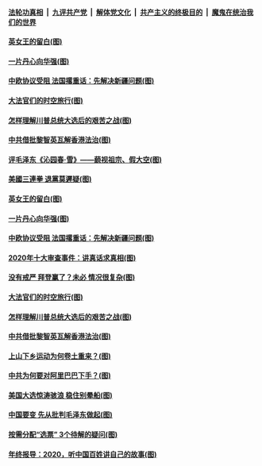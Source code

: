 

####  [法轮功真相](../../../../basic/blob/master/README.md?t=12291931) &nbsp;|&nbsp; [九评共产党](../../../../9ping.md/blob/master/README.md?t=12291931) &nbsp;|&nbsp; [解体党文化](../../../../jtdwh.md/blob/master/README.md?t=12291931)  &nbsp;|&nbsp; [共产主义的终极目的](../../../../gczydzjmd.md/blob/master/README.md?t=12291931) &nbsp;|&nbsp; [魔鬼在统治我们的世界](../../../../mgztzwmdsj.md/blob/master/README.md?t=12291931) 

#### [英女王的留白(图)](../pages/p4/957349.md?t=12291931) 

#### [一片丹心向华强(图)](../pages/p4/957347.md?t=12291931) 

#### [中欧协议受阻 法国撂重话：先解决新疆问题(图)](../pages/p4/957343.md?t=12291931) 

#### [大法官们的时空旅行(图)](../pages/p4/957282.md?t=12291931) 

#### [怎样理解川普总统大选后的艰苦之战(图)](../pages/p4/957257.md?t=12291931) 

#### [中共借批黎智英瓦解香港法治(图)](../pages/p4/957253.md?t=12291931) 



#### [评毛泽东《沁园春·雪》——藐视祖宗、假大空(图)](../pages/p4/957384.md?t=12291931) 

#### [美國三連拳 退黨莫遲疑(图)](../pages/p4/957381.md?t=12291931) 

#### [英女王的留白(图)](../pages/p4/957349.md?t=12291931) 

#### [一片丹心向华强(图)](../pages/p4/957347.md?t=12291931) 

#### [中欧协议受阻 法国撂重话：先解决新疆问题(图)](../pages/p4/957343.md?t=12291931) 

#### [2020年十大审查事件：讲真话求真相(图)](../pages/p4/957348.md?t=12291931) 


#### [没有戒严 拜登赢了？未必 情况很复杂(图)](../pages/p4/956528.md?t=12291931) 

#### [大法官们的时空旅行(图)](../pages/p4/957282.md?t=12291931) 

#### [怎样理解川普总统大选后的艰苦之战(图)](../pages/p4/957257.md?t=12291931) 

#### [中共借批黎智英瓦解香港法治(图)](../pages/p4/957253.md?t=12291931) 

#### [上山下乡运动为何卷土重来？(图)](../pages/p4/957236.md?t=12291931) 

#### [中共为何要对阿里巴巴下手？(图)](../pages/p4/957234.md?t=12291931) 

#### [美国大选惊涛骇浪 稳住别晕船(图)](../pages/p4/957233.md?t=12291931) 

#### [中国要变 先从批判毛泽东做起(图)](../pages/p4/957232.md?t=12291931) 

#### [按需分配“选票” 3个待解的疑问(图)](../pages/p4/957193.md?t=12291931) 


#### [年终报导：2020，听中国百姓讲自己的故事(图)](../pages/p4/957144.md?t=12291931) 

